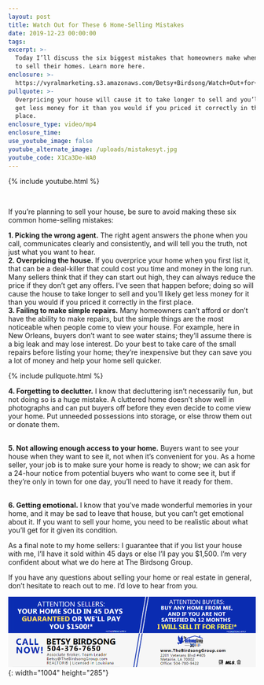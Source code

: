```yaml
---
layout: post
title: Watch Out for These 6 Home-Selling Mistakes
date: 2019-12-23 00:00:00
tags:
excerpt: >-
  Today I’ll discuss the six biggest mistakes that homeowners make when trying
  to sell their homes. Learn more here.
enclosure: >-
  https://vyralmarketing.s3.amazonaws.com/Betsy+Birdsong/Watch+Out+for+These+6+Home-Selling+Mistakes.mp4
pullquote: >-
  Overpricing your house will cause it to take longer to sell and you’ll likely
  get less money for it than you would if you priced it correctly in the first
  place.
enclosure_type: video/mp4
enclosure_time:
use_youtube_image: false
youtube_alternate_image: /uploads/mistakesyt.jpg
youtube_code: X1Ca3De-WA0
---
```


{% include youtube.html %}

&nbsp;

If you’re planning to sell your house, be sure to avoid making these six common home-selling mistakes:

**1\. Picking the wrong agent.** The right agent answers the phone when you call, communicates clearly and consistently, and will tell you the truth, not just what you want to hear.<br>**2\. Overpricing the house.** If you overprice your home when you first list it, that can be a deal-killer that could cost you time and money in the long run. Many sellers think that if they can start out high, they can always reduce the price if they don’t get any offers. I’ve seen that happen before; doing so will cause the house to take longer to sell and you’ll likely get less money for it than you would if you priced it correctly in the first place.<br>**3\. Failing to make simple repairs.** Many homeowners can’t afford or don’t have the ability to make repairs, but the simple things are the most noticeable when people come to view your house. For example, here in New Orleans, buyers don’t want to see water stains; they’ll assume there is a big leak and may lose interest. Do your best to take care of the small repairs before listing your home; they’re inexpensive but they can save you a lot of money and help your home sell quicker.

{% include pullquote.html %}

**4\. Forgetting to declutter.** I know that decluttering isn’t necessarily fun, but not doing so is a huge mistake. A cluttered home doesn’t show well in photographs and can put buyers off before they even decide to come view your home. Put unneeded possessions into storage, or else throw them out or donate them.

<br>**5\. Not allowing enough access to your home.** Buyers want to see your house when they want to see it, not when it’s convenient for you. As a home seller, your job is to make sure your home is ready to show; we can ask for a 24-hour notice from potential buyers who want to come see it, but if they’re only in town for one day, you’ll need to have it ready for them.

<br>**6\. Getting emotional.** I know that you’ve made wonderful memories in your home, and it may be sad to leave that house, but you can’t get emotional about it. If you want to sell your home, you need to be realistic about what you’ll get for it given its condition.

As a final note to my home sellers: I guarantee that if you list your house with me, I’ll have it sold within 45 days or else I’ll pay you $1,500. I’m very confident about what we do here at The Birdsong Group.

If you have any questions about selling your home or real estate in general, don’t hesitate to reach out to me. I’d love to hear from you.

![](/uploads/betsy-with-usp.jpg){: width="1004" height="285"}